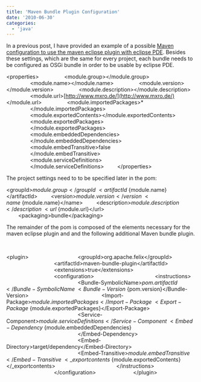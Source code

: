 ```yaml
---
title: 'Maven Bundle Plugin Configuration'
date: '2010-06-30'
categories:
  - 'java'
---
```


In a previous post, I have provided an example of a possible [Maven configuration to use the maven eclipse plugin with eclipse PDE](http://nexnet.wordpress.com/2010/06/29/maven-eclipse-plugin-and-eclipse-pde-the-right-configuration/). Besides these settings, which are the same for every project, each bundle needs to be configured as OSGi bundle in order to be usable by eclipse PDE.

<properties\>                 <module.group\></module.group\> <!-- Maven groupId -->                 <module.name\></module.name\> <!-- Maven artifactId -->                 <module.version\></module.version\> <!-- Maven artifact version -->                 <module.description\></module.description\>                 <module.url\>[http://www.mxro.de/](http://www.mxro.de/)</module.url\>                 <module.importedPackages\>\*                 </module.importedPackages\>                 <module.exportedContents\></module.exportedContents\>                 <module.exportedPackages\>                         </module.exportedPackages\>                 <module.embeddedDependencies\>                 </module.embeddedDependencies\>                 <module.embedTransitive\>false                 </module.embedTransitive\>                 <module.serviceDefinitions\>                 </module.serviceDefinitions\>         </properties\>

The project settings need to to be specified later in the pom:

<groupId\>${module.group}</groupId\>         <artifactId\>${module.name}</artifactId\>         <version\>${module.version}</version\>         <name\>${module.name}</name\>         <description\>${module.description}</description\>         <url\>${module.url}</url\>         <packaging\>bundle</packaging\>

The remainder of the pom is composed of the elements necessary for the maven eclipse plugin and and the following additional Maven bundle plugin.

<!-- FOR BUNDLE MANAGEMENT -->                         <!-- The Maven bundle plugin generates Meta-data required for OSGi -->

<plugin\>                                 <groupId\>org.apache.felix</groupId\>                                 <artifactId\>maven\-bundle-plugin</artifactId\>                                 <extensions\>true</extensions\>                                 <configuration\>                                         <instructions\>                                                 <Bundle-SymbolicName\>${pom.artifactId}</Bundle-SymbolicName\>                                                 <Bundle-Version\>${pom.version}</Bundle-Version\>                                                 <Import-Package\>${module.importedPackages}</Import-Package\>                                                 <Export-Package\>${module.exportedPackages}</Export-Package\>                                                 <Service-Component\>${module.serviceDefinitions}                                                 </Service-Component\>                                                 <Embed-Dependency\>${module.embeddedDependencies}                                                 </Embed-Dependency\>                                                 <Embed-Directory\>target/dependency</Embed-Directory\>                                                 <Embed-Transitive\>${module.embedTransitive}</Embed-Transitive\>                                                 <\_exportcontents\>${module.exportedContents}</\_exportcontents\>                                         </instructions\>                                 </configuration\>                         </plugin\>

